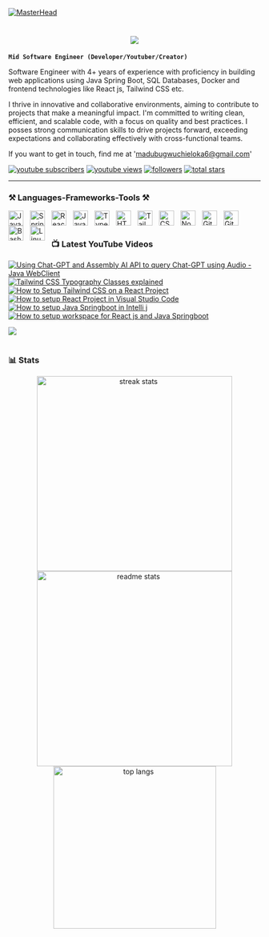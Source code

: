 
[![MasterHead](https://media.licdn.com/dms/image/D4D16AQETU_oHMfeilA/profile-displaybackgroundimage-shrink_350_1400/0/1717535297685?e=1723680000&v=beta&t=T6CLZdG11BXgtzUdv8gezqei2nrL_VLjPghh8g7JfJo)](https://linkedin.com/in/chieloka-madubugwu-java)

#
<h1 align="center">
    <img src="https://readme-typing-svg.herokuapp.com/?font=Righteous&size=35&center=true&vCenter=true&width=500&height=70&duration=4000&lines=Hi+There!+👋;+I'm+Chieloka+Madubugwu!;" />
</h1>

**`Mid Software Engineer (Developer/Youtuber/Creator)`**

Software Engineer with 4+ years of experience with proficiency in building web applications using Java Spring Boot, SQL Databases, Docker and frontend technologies like React js, Tailwind CSS etc. 

I thrive in innovative and collaborative environments, aiming to contribute to projects that make a meaningful impact. I'm committed to writing clean, efficient, and scalable code, with a focus on quality and best practices. I posses strong communication skills to drive projects forward, exceeding expectations and collaborating effectively with cross-functional teams.

If you want to get in touch, find me at 'madubugwuchieloka6@gmail.com'

   <p align="left">
      <a href="https://www.youtube.com/@chielokacodes?sub_confirmation=1">
         <img alt="youtube subscribers" title="Subscribe to my YouTube channel" src="https://custom-icon-badges.demolab.com/youtube/channel/subscribers/UCxeidn-jDJX0699p2XM3xhA?color=%23E05D44&label=SUBSCRIBE&logo=video&logoColor=white&style=for-the-badge&labelColor=CE4630"/></a> 
      <a href="https://www.youtube.com/@chielokacodes">
         <img alt="youtube views" title="YouTube views" src="https://custom-icon-badges.demolab.com/youtube/channel/views/UCxeidn-jDJX0699p2XM3xhA?color=%23E1AD0E&logo=eye&logoColor=white&style=for-the-badge&labelColor=C79600"/></a> 
      <a href="https://github.com/Chielokacode?tab=followers">
         <img alt="followers" title="Follow me on Github" src="https://custom-icon-badges.demolab.com/github/followers/chielokacode?color=236ad3&labelColor=1155ba&style=for-the-badge&logo=person-add&label=Follow&logoColor=white"/></a>
      <a href="https://github.com/Chielokacode?tab=repositories&sort=stargazers">
         <img alt="total stars" title="Total stars on GitHub" src="https://custom-icon-badges.demolab.com/github/stars/chielokacode?color=55960c&style=for-the-badge&labelColor=488207&logo=star"/></a>
   </p>

---
 ### ⚒️ Languages-Frameworks-Tools ⚒️

<img align="left" alt="Java" width="30px" style="padding-right:10px;" src="https://cdn.jsdelivr.net/gh/devicons/devicon/icons/java/java-original.svg"/>
<img align="left" alt="Spring" width="30px" style="padding-right:10px;" src="https://cdn.jsdelivr.net/gh/devicons/devicon/icons/spring/spring-original.svg" />
<img align="left" alt="React" width="30px" style="padding-right:10px;" src="https://cdn.jsdelivr.net/gh/devicons/devicon/icons/react/react-original.svg" />
<img align="left" alt="JavaScript" width="30px" style="padding-right:10px;" src="https://cdn.jsdelivr.net/gh/devicons/devicon/icons/javascript/javascript-plain.svg" />
<img align="left" alt="TypeScript" width="30px" style="padding-right:10px;" src="https://cdn.jsdelivr.net/gh/devicons/devicon/icons/typescript/typescript-plain.svg" />
<img align="left" alt="HTML" width="30px" style="padding-right:10px;" src="https://cdn.jsdelivr.net/gh/devicons/devicon/icons/html5/html5-plain.svg" />
<img align="left" alt="Tailwind CSS" width="30px" style="padding-right:10px;" src="https://upload.wikimedia.org/wikipedia/commons/d/d5/Tailwind_CSS_Logo.svg" />
<img align="left" alt="CSS" width="30px" style="padding-right:10px;" src="https://cdn.jsdelivr.net/gh/devicons/devicon/icons/css3/css3-plain.svg" />
<img align="left" alt="NodeJS" width="30px" style="padding-right:10px;" src="https://cdn.jsdelivr.net/gh/devicons/devicon/icons/nodejs/nodejs-original.svg" />
<img align="left" alt="GitHub" width="30px" style="padding-right:10px;" src="https://cdn.jsdelivr.net/gh/devicons/devicon/icons/github/github-original.svg" />
<img align="left" alt="Git" width="30px" style="padding-right:10px;" src="https://cdn.jsdelivr.net/gh/devicons/devicon/icons/git/git-original.svg" />
<img align="left" alt="Bash" width="30px" style="padding-right:10px;" src="https://cdn.jsdelivr.net/gh/devicons/devicon/icons/bash/bash-original.svg" />
<img align="left" alt="Linux" width="30px" style="padding-right:10px;" src="https://cdn.jsdelivr.net/gh/devicons/devicon/icons/linux/linux-original.svg" />

<br />

#

### 📺 Latest YouTube Videos

<!-- BEGIN YOUTUBE-CARDS -->
[![Using Chat-GPT and Assembly AI API to query Chat-GPT using Audio - Java WebClient](https://ytcards.demolab.com/?id=HWpWCEFklLw&title=Using+Chat-GPT+and+Assembly+AI+API+to+query+Chat-GPT+using+Audio+-+Java+WebClient&lang=en&timestamp=1721036839&background_color=%230d1117&title_color=%23ffffff&stats_color=%23dedede&max_title_lines=1&width=250&border_radius=5&duration=289 "Using Chat-GPT and Assembly AI API to query Chat-GPT using Audio - Java WebClient")](https://www.youtube.com/watch?v=HWpWCEFklLw)
[![Tailwind CSS Typography Classes explained](https://ytcards.demolab.com/?id=y0SRVJVpBFU&title=Tailwind+CSS+Typography+Classes+explained&lang=en&timestamp=1721036025&background_color=%230d1117&title_color=%23ffffff&stats_color=%23dedede&max_title_lines=1&width=250&border_radius=5&duration=1769 "Tailwind CSS Typography Classes explained")](https://www.youtube.com/watch?v=y0SRVJVpBFU)
[![How to Setup Tailwind CSS on a React Project](https://ytcards.demolab.com/?id=Cn7EicKXMgg&title=How+to+Setup+Tailwind+CSS+on+a+React+Project&lang=en&timestamp=1720960274&background_color=%230d1117&title_color=%23ffffff&stats_color=%23dedede&max_title_lines=1&width=250&border_radius=5&duration=539 "How to Setup Tailwind CSS on a React Project")](https://www.youtube.com/watch?v=Cn7EicKXMgg)
[![How to setup React Project in Visual Studio Code](https://ytcards.demolab.com/?id=fuhMucacDI8&title=How+to+setup+React+Project+in+Visual+Studio+Code&lang=en&timestamp=1719213175&background_color=%230d1117&title_color=%23ffffff&stats_color=%23dedede&max_title_lines=1&width=250&border_radius=5&duration=977 "How to setup React Project in Visual Studio Code")](https://www.youtube.com/watch?v=fuhMucacDI8)
[![How to setup Java Springboot in Intelli j](https://ytcards.demolab.com/?id=2U197A2zBTs&title=How+to+setup+Java+Springboot+in+Intelli+j&lang=en&timestamp=1719212920&background_color=%230d1117&title_color=%23ffffff&stats_color=%23dedede&max_title_lines=1&width=250&border_radius=5&duration=666 "How to setup Java Springboot in Intelli j")](https://www.youtube.com/watch?v=2U197A2zBTs)
[![How to setup workspace for React js and Java Springboot](https://ytcards.demolab.com/?id=wW5lKXLFTxA&title=How+to+setup+workspace+for+React+js+and+Java+Springboot&lang=en&timestamp=1719212427&background_color=%230d1117&title_color=%23ffffff&stats_color=%23dedede&max_title_lines=1&width=250&border_radius=5&duration=613 "How to setup workspace for React js and Java Springboot")](https://www.youtube.com/watch?v=wW5lKXLFTxA)
<!-- END YOUTUBE-CARDS -->

[<img src="https://custom-icon-badges.demolab.com/badge/-Subscribe%20For%20More-red?style=for-the-badge&logo=video&logoColor=white"/>](https://www.youtube.com/@chielokacodes?sub_confirmation=1)

#

### 📊 Stats

<div align=center>
  <img width=390 src="https://github-readme-streak-stats-salesp07.vercel.app/?user=chielokacode&count_private=true&theme=react&border_radius=10" alt="streak stats"/>
  <img width=390 src="https://github-readme-stats-salesp07.vercel.app/api?username=chielokacode&count_private=true&show_icons=true&theme=react&rank_icon=github&border_radius=10" alt="readme stats" />
  <br/>
  <img width=325 align="center" src="https://github-readme-stats.vercel.app/api/top-langs/?username=chielokacode&hide=HTML&langs_count=8&layout=donut-vertical&theme=react&border_radius=10&size_weight=0.5&count_weight=0.5&exclude_repo=github-readme-stats" alt="top langs" />
</div>

#

[youtube]: https://youtube.com/@chielokacodes
